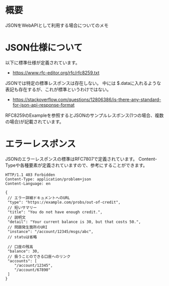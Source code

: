 # 概要
JSONをWebAPIとして利用する場合についてのメモ

# JSON仕様について
以下に標準仕様が定義されています。
- https://www.rfc-editor.org/rfc/rfc8259.txt

JSONでは特定の標準レスポンスは存在しない。
中には $.dataに入れるような表記も存在するが、これが標準というわけではない。
- https://stackoverflow.com/questions/12806386/is-there-any-standard-for-json-api-response-format

RFC8259のExampleを参照するとJSONのサンプルレスポンス(1つの場合、複数の場合)が記載されています。

# エラーレスポンス
JSONのエラーレスポンスの標準はRFC7807で定義されています。
Content-Typeや各種要素が定義されていますので、参考にすることができます。

```
HTTP/1.1 403 Forbidden
Content-Type: application/problem+json
Content-Language: en

{
 // エラー詳細ドキュメントへのURL
 "type": "https://example.com/probs/out-of-credit",
 // 短いサマリー 
 "title": "You do not have enough credit.",
 // 説明文 
 "detail": "Your current balance is 30, but that costs 50.",
 // 問題発生箇所のURI
 "instance": "/account/12345/msgs/abc",
 // statuは省略

 // 口座の残高
 "balance": 30,
 // 扱うことのできる口座へのリンク
 "accounts": [
    "/account/12345",
    "/account/67890"
 ]
}
```
